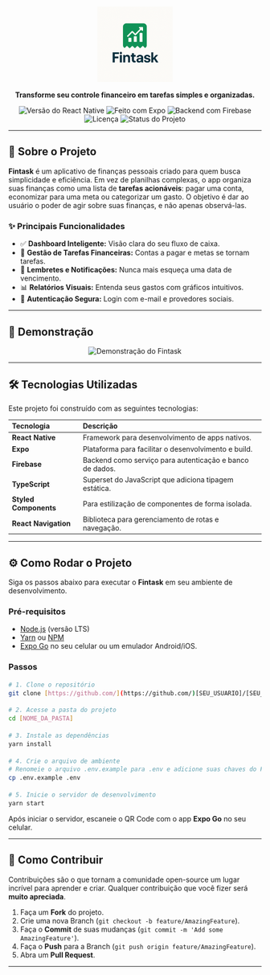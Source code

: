 <div align="center">

  <img src="assets/logo1.png" alt="Fintask Logo" width="150"/>


  <p>
    <strong>Transforme seu controle financeiro em tarefas simples e organizadas.</strong>
  </p>

  <p>
    <img alt="Versão do React Native" src="https://img.shields.io/badge/React%20Native-0.74-61DAFB?logo=react&logoColor=white">
    <img alt="Feito com Expo" src="https://img.shields.io/badge/Feito%20com-Expo-4630EB?logo=expo&logoColor=white">
    <img alt="Backend com Firebase" src="https://img.shields.io/badge/Backend-Firebase-FFCA28?logo=firebase&logoColor=black">
    <img alt="Licença" src="https://img.shields.io/badge/Licen%C3%A7a-MIT-green.svg">
    <img alt="Status do Projeto" src="https://img.shields.io/badge/Status-Em%20Desenvolvimento-blue">
  </p>
</div>

---

## 🚀 Sobre o Projeto

**Fintask** é um aplicativo de finanças pessoais criado para quem busca simplicidade e eficiência. Em vez de planilhas complexas, o app organiza suas finanças como uma lista de **tarefas acionáveis**: pagar uma conta, economizar para uma meta ou categorizar um gasto. O objetivo é dar ao usuário o poder de agir sobre suas finanças, e não apenas observá-las.

### ✨ Principais Funcionalidades

-   ✅ **Dashboard Inteligente:** Visão clara do seu fluxo de caixa.
-   📝 **Gestão de Tarefas Financeiras:** Contas a pagar e metas se tornam tarefas.
-   🔔 **Lembretes e Notificações:** Nunca mais esqueça uma data de vencimento.
-   📊 **Relatórios Visuais:** Entenda seus gastos com gráficos intuitivos.
-   🔐 **Autenticação Segura:** Login com e-mail e provedores sociais.

---

## 🎥 Demonstração

<div align="center">
  <img src="[LINK_PARA_SEU_GIF_DE_DEMONSTRACAO_AQUI]" alt="Demonstração do Fintask" width="300"/>
</div>

---

## 🛠️ Tecnologias Utilizadas

Este projeto foi construído com as seguintes tecnologias:

| Tecnologia | Descrição |
| :--- | :--- |
| **React Native** | Framework para desenvolvimento de apps nativos. |
| **Expo** | Plataforma para facilitar o desenvolvimento e build. |
| **Firebase** | Backend como serviço para autenticação e banco de dados. |
| **TypeScript** | Superset do JavaScript que adiciona tipagem estática. |
| **Styled Components** | Para estilização de componentes de forma isolada. |
| **React Navigation** | Biblioteca para gerenciamento de rotas e navegação. |

---

## ⚙️ Como Rodar o Projeto

Siga os passos abaixo para executar o **Fintask** em seu ambiente de desenvolvimento.

### Pré-requisitos

-   [Node.js](https://nodejs.org/en/) (versão LTS)
-   [Yarn](https://classic.yarnpkg.com/en/docs/install/) ou [NPM](https://www.npmjs.com/)
-   [Expo Go](https://expo.dev/go) no seu celular ou um emulador Android/iOS.

### Passos

```bash
# 1. Clone o repositório
git clone [https://github.com/](https://github.com/)[SEU_USUARIO]/[SEU_REPOSITORIO].git

# 2. Acesse a pasta do projeto
cd [NOME_DA_PASTA]

# 3. Instale as dependências
yarn install

# 4. Crie o arquivo de ambiente
# Renomeie o arquivo .env.example para .env e adicione suas chaves do Firebase
cp .env.example .env

# 5. Inicie o servidor de desenvolvimento
yarn start
```

Após iniciar o servidor, escaneie o QR Code com o app **Expo Go** no seu celular.

---

## 🤝 Como Contribuir

Contribuições são o que tornam a comunidade open-source um lugar incrível para aprender e criar. Qualquer contribuição que você fizer será **muito apreciada**.

1.  Faça um **Fork** do projeto.
2.  Crie uma nova Branch (`git checkout -b feature/AmazingFeature`).
3.  Faça o **Commit** de suas mudanças (`git commit -m 'Add some AmazingFeature'`).
4.  Faça o **Push** para a Branch (`git push origin feature/AmazingFeature`).
5.  Abra um **Pull Request**.

---


